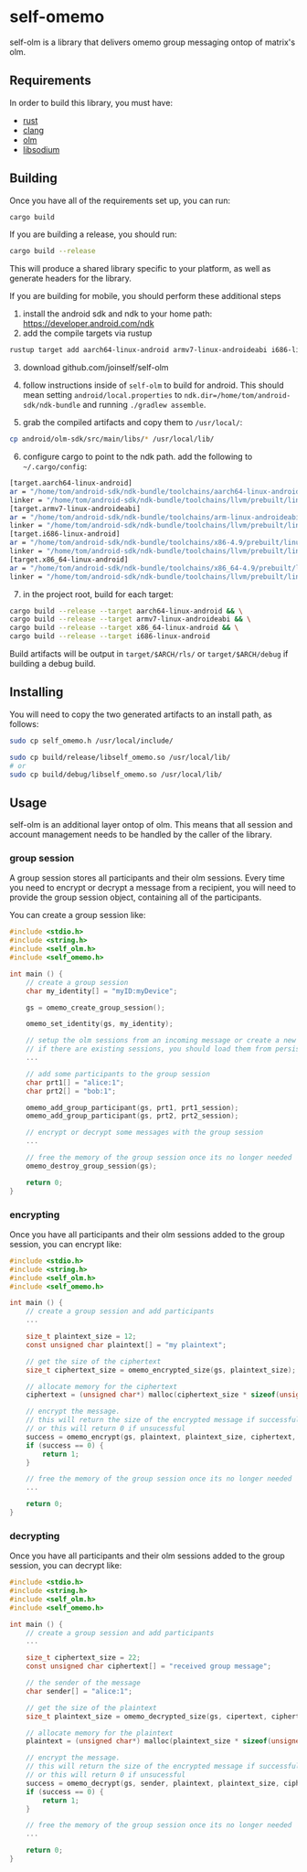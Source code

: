 # self-omemo

self-olm is a library that delivers omemo group messaging ontop of matrix's olm.

## Requirements

In order to build this library, you must have:

- [rust](https://rust-lang.org)
- [clang](https://releases.llvm.org/download.html)
- [olm](https://github.com/joinself/self-olm)
- [libsodium](https://github.com/jedisct1/libsodium)

## Building

Once you have all of the requirements set up, you can run:

```sh
cargo build
```

If you are building a release, you should run:

```sh
cargo build --release
```

This will produce a shared library specific to your platform, as well as generate headers for the library.

If you are building for mobile, you should perform these additional steps

1. install the android sdk and ndk to your home path: https://developer.android.com/ndk
2. add the compile targets via rustup
```sh
rustup target add aarch64-linux-android armv7-linux-androideabi i686-linux-android x86_64-linux-android
```
3. download github.com/joinself/self-olm

4. follow instructions inside of `self-olm` to build for android. This should mean setting `android/local.properties` to `ndk.dir=/home/tom/android-sdk/ndk-bundle` and running `./gradlew assemble`.

5. grab the compiled artifacts and copy them to `/usr/local/`:
```sh
cp android/olm-sdk/src/main/libs/* /usr/local/lib/
```

6. configure cargo to point to the ndk path. add the following to `~/.cargo/config`:
```sh
[target.aarch64-linux-android]
ar = "/home/tom/android-sdk/ndk-bundle/toolchains/aarch64-linux-android-4.9/prebuilt/linux-x86_64/bin/aarch64-linux-android-ar"
linker = "/home/tom/android-sdk/ndk-bundle/toolchains/llvm/prebuilt/linux-x86_64/bin/aarch64-linux-android21-clang"
[target.armv7-linux-androideabi]
ar = "/home/tom/android-sdk/ndk-bundle/toolchains/arm-linux-androideabi-4.9/prebuilt/linux-x86_64/bin/arm-linux-androideabi-ar"
linker = "/home/tom/android-sdk/ndk-bundle/toolchains/llvm/prebuilt/linux-x86_64/bin/armv7a-linux-androideabi21-clang"
[target.i686-linux-android]
ar = "/home/tom/android-sdk/ndk-bundle/toolchains/x86-4.9/prebuilt/linux-x86_64/bin/i686-linux-android-ar"
linker = "/home/tom/android-sdk/ndk-bundle/toolchains/llvm/prebuilt/linux-x86_64/bin/i686-linux-android21-clang"
[target.x86_64-linux-android]
ar = "/home/tom/android-sdk/ndk-bundle/toolchains/x86_64-4.9/prebuilt/linux-x86_64/bin/x86_64-linux-android-ar"
linker = "/home/tom/android-sdk/ndk-bundle/toolchains/llvm/prebuilt/linux-x86_64/bin/x86_64-linux-android21-clang"
```
7. in the project root, build for each target:
```sh
cargo build --release --target aarch64-linux-android && \
cargo build --release --target armv7-linux-androideabi && \
cargo build --release --target x86_64-linux-android && \
cargo build --release --target i686-linux-android
```

Build artifacts will be output in `target/$ARCH/rls/` or `target/$ARCH/debug` if building a debug build.


## Installing

You will need to copy the two generated artifacts to an install path, as follows:

```sh
sudo cp self_omemo.h /usr/local/include/

sudo cp build/release/libself_omemo.so /usr/local/lib/
# or
sudo cp build/debug/libself_omemo.so /usr/local/lib/
```

## Usage

self-olm is an additional layer ontop of olm. This means that all session and account management needs to be handled by the caller of the library.

### group session

A group session stores all participants and their olm sessions. Every time you need to encrypt or decrypt a message from a recipient, you will need to provide the group session object, containing all of the participants.

You can create a group session like:

```C
#include <stdio.h>
#include <string.h>
#include <self_olm.h>
#include <self_omemo.h>

int main () {
    // create a group session
    char my_identity[] = "myID:myDevice";

    gs = omemo_create_group_session();

    omemo_set_identity(gs, my_identity);

    // setup the olm sessions from an incoming message or create a new outbound session.
    // if there are existing sessions, you should load them from persistent storage.
    ...

    // add some participants to the group session
    char prt1[] = "alice:1";
    char prt2[] = "bob:1";

    omemo_add_group_participant(gs, prt1, prt1_session);
    omemo_add_group_participant(gs, prt2, prt2_session);

    // encrypt or decrypt some messages with the group session
    ...

    // free the memory of the group session once its no longer needed
    omemo_destroy_group_session(gs);

    return 0;
}
```


### encrypting

Once you have all participants and their olm sessions added to the group session, you can encrypt like:

```C
#include <stdio.h>
#include <string.h>
#include <self_olm.h>
#include <self_omemo.h>

int main () {
    // create a group session and add participants
    ...

    size_t plaintext_size = 12;
    const unsigned char plaintext[] = "my plaintext";    

    // get the size of the ciphertext
    size_t ciphertext_size = omemo_encrypted_size(gs, plaintext_size);

    // allocate memory for the ciphertext
    ciphertext = (unsigned char*) malloc(ciphertext_size * sizeof(unsigned char));

    // encrypt the message.
    // this will return the size of the encrypted message if successful
    // or this will return 0 if unsucessful
    success = omemo_encrypt(gs, plaintext, plaintext_size, ciphertext, cipertext_size);
    if (success == 0) {
        return 1;
    }

    // free the memory of the group session once its no longer needed
    ...

    return 0;
}
```

### decrypting

Once you have all participants and their olm sessions added to the group session, you can decrypt like:

```C
#include <stdio.h>
#include <string.h>
#include <self_olm.h>
#include <self_omemo.h>

int main () {
    // create a group session and add participants
    ...

    size_t ciphertext_size = 22;
    const unsigned char ciphertext[] = "received group message";

    // the sender of the message
    char sender[] = "alice:1";

    // get the size of the plaintext
    size_t plaintext_size = omemo_decrypted_size(gs, cipertext, ciphertext_size);

    // allocate memory for the plaintext
    plaintext = (unsigned char*) malloc(plaintext_size * sizeof(unsigned char));

    // encrypt the message.
    // this will return the size of the encrypted message if successful
    // or this will return 0 if unsucessful
    success = omemo_decrypt(gs, sender, plaintext, plaintext_size, ciphertext, cipertext_size);
    if (success == 0) {
        return 1;
    }

    // free the memory of the group session once its no longer needed
    ...

    return 0;
}
```
